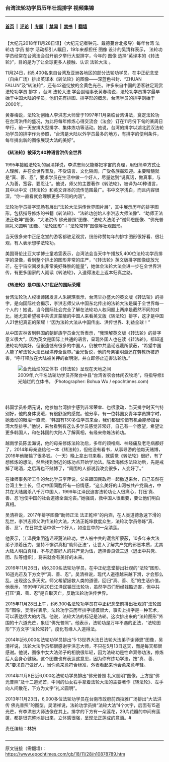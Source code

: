 ### 台湾法轮功学员历年壮观排字 视频集锦

---

#### [首页](../../../..?n10878789) &nbsp;|&nbsp; [评论](../../../../../epoch-comment?n10878789) &nbsp;|&nbsp; [专题](../../../../../epoch-special?n10878789) &nbsp;|&nbsp; [禁闻](../../../../../epoch-news?n10878789) &nbsp;|&nbsp; [禁书](../../../../../books?n10878789) &nbsp;|&nbsp; [翻墙](https://github.com/gfw-breaker/nogfw/blob/master/README.md?n10878789)


<div class="column" id="artbody" itemprop="articleBody">
 <!-- article content begin -->
 <p>
  【大纪元2018年11月28日讯】（大纪元记者钟元、戴德蔓台北报导）每年台湾
  <ok href="https://www.epochtimes.com/gb/tag/%E6%B3%95%E8%BD%AE%E5%8A%9F.html">
   法轮功
  </ok>
  学员
  <ok href="https://www.epochtimes.com/gb/tag/%E6%8E%92%E5%AD%97.html">
   排字
  </ok>
  活动都引人瞩目，19年来都担任
  <ok href="https://www.epochtimes.com/gb/tag/%E5%9B%BE%E5%83%8F.html">
   图像
  </ok>
  设计的吴清祥表示，
  <ok href="https://www.epochtimes.com/gb/tag/%E6%B3%95%E8%BD%AE%E5%8A%9F.html">
   法轮功
  </ok>
  学员经常在台湾法会召开前夕举行大型排字，今年的
  <ok href="https://www.epochtimes.com/gb/tag/%E5%9B%BE%E5%83%8F.html">
   图像
  </ok>
  选择“英译本的《转法轮》”，目的是为了让全球更多人接触、认识
  <ok href="https://www.epochtimes.com/gb/tag/%E6%B3%95%E8%BD%AE%E5%A4%A7%E6%B3%95.html">
   法轮大法
  </ok>
  。
 </p>
 <p>
  11月24日，约5,400名来自台湾及亚洲各地区的部分法轮功学员，在中正纪念堂（自由广场）排出英译本《转法轮》的图像——深蓝色书封、“ZHUAN FALUN”及“转法轮”，还有42道绽放的金黄色光芒。许多来自中国的游客驻足观赏法轮功学员
  <ok href="https://www.epochtimes.com/gb/tag/%E6%8E%92%E5%AD%97.html">
   排字
  </ok>
  。台湾
  <ok href="https://www.epochtimes.com/gb/tag/%E6%B3%95%E8%BD%AE%E5%A4%A7%E6%B3%95.html">
   法轮大法
  </ok>
  学会副理事长黄春梅说，法轮功学员排字最早始于中国大陆的学员，他们先有排图、排字形的概念，台湾学员的排字则始于2000年。
 </p>
 <p>
  黄春梅说，法轮功创始人李洪志大师曾于1997年11月亲临台湾讲法，奠定法轮功在台湾洪传的盛况，为此将每年修炼心得交流会（法会）订在11月份下旬的某周日举行，前一天安排大型排字、集体炼功等活动。她说，台湾的排字以湖北武汉法轮功学员的排字作为参照，“台湾是大陆以外学员最多的地方，有排字的便利条件，每年排出新的图像展现大法的美好”。
 </p>
 <p>
  <center>
  </center>
 </p>
 <h4>
  《转法轮》被译为40种语言洪传全世界
 </h4>
 <p>
  1995年接触法轮功的吴清祥说，李洪志师父能够把宇宙的真理，用很简单方式让人理解，并在全世界普及，不受语言、文化隔阂，广受各族裔欢迎。主要精髓就是“真、善、忍”，要求学员在生活中做一个好人，尽量达到“说真话，做真事，与人为善，宽容，要忍让”。他说，师父的主要著作《转法轮》，被译为40种语言，其中以中文《转法轮》和英文译本的流传范围最广。书中文字浅白，而且内容很深，“你一直看就会理解更多不同的内涵”。
 </p>
 <p>
  法轮功学员排字现场有展出“法轮大法洪传世界图片展”，其中展示历年的排字图形，包括指导修炼的书籍《转法轮》、“法轮功创始人李洪志大师法像”、“助师正法 法正乾坤”图像、“大法洪传 佛光普照”图像、“法轮大法弟子”谢师恩图像、“佛光普照礼义圆明”图像、“法轮图形”＋“法轮常转”图像等壮观图形。
 </p>
 <p>
  当天很多来中正纪念堂的游客都驻足观赏，纷纷称赞每年的排字图形很好看、很壮观，有人表示想学法轮功。
 </p>
 <p>
  美国哥伦比亚大学博士童若雯表示，台湾法会当天中午播放5,400位法轮功学员排字的录像，看到整个排出的图形非常的庄严，“《转法轮》英文版排字图像绽放光芒，在宇宙空间发出非常美好殊胜的能量”，她体会法轮大法会进一步在全世界洪传，有更多国家的人阅读《转法轮》，入道得法走上返本归真之路。
 </p>
 <p>
  <center>
  </center>
 </p>
 <h4>
  《转法轮》是中国人21世纪的国际荣耀
 </h4>
 <p>
  台湾法轮功人权律师团发言人朱婉琪表示，台湾举办盛大的英文版《转法轮》的排字，是向国际社会揭示，李洪志师父从中国东北传出的法轮大法是属于全世界每一个人的！她说，当今国际社会完全了解在法轮功人权问题上两岸是截然不同的对比，她尤其希望被中共谎言蒙蔽的中国人来看英文版《转法轮》排字，这才是中国人21世纪真正的荣耀！“因为法轮大法从中国传出、洪传世界、利益全球！”
 </p>
 <p>
  从中国吉林省到韩国的朝鲜族学员金光哲表示，“我理解英文版《转法轮》的排字意义很大”，因为英文是国际上共通的语言，呈现外国人也在读《转法轮》，都知道法轮功的美好，但很遗憾有很多的中国人，仍被中共造谣诬蔑所蒙蔽，“希望中国人能了解法轮大法已经洪传全世界。”金光哲说，他的母亲崔明澍还在劳教所被迫害，“呼吁释放在大陆被关押的崔明澍，并立即停止迫害法轮功。”
 </p>
 <figure aria-describedby="caption-attachment-6018960" class="wp-caption aligncenter" id="attachment_6018960" style="width: 600px">
  <ok href="https://i.epochtimes.com/assets/uploads/2011/07/110701060841100384.jpg" target="_blank">
   <img alt="金光灿烂的立体书《转法轮》呈现在天地之间" class="size-large wp-image-6018960" src="https://i.epochtimes.com/assets/uploads/2011/07/110701060841100384-600x400.jpg" title="金光灿烂的立体书《转法轮》呈现在天地之间"/>
  </ok>
  <br/><figcaption class="wp-caption-text" id="caption-attachment-6018960">
   2009年,六千名法轮功学员齐聚台中县“台湾省农会休闲农牧场”，将指导修炼的《转法轮》排成金光灿烂的立体书。 (Photographer: Bohua Wu / epochtimes.com)
  </figcaption><br/>
 </figure><br/>
 <p>
  韩国学员朴炳元说，他参加台湾排字感到非常荣幸、也很激动，当天排字时天气特别好，他的身体发暖，有很舒服的感觉。他分享，有一位韩国女青年学员排字时，她激动的眼泪一直流，“韩国有130多位学员来台，我们都很珍惜有机会能参加台湾大型排字。”他说，来台看到有这么多学员感觉非常好，自己有一个愿望，希望让更多韩国人，和在韩国的大陆人了解真相，有缘来修炼法轮功。
 </p>
 <p>
  越南学员陈孟海说，他的母亲修炼法轮功后，多年的颈椎病、神经痛及老毛病都好了，2014年母亲送给他一本《转法轮》，但他没有看书，从事导游的他每天赌博，2016年他赌输了很多钱。（一天）晚上拿出书来看，就感觉《转法轮》很好，有了想修炼的想法，然后找到附近的炼功点开始学功法。陈孟海修炼法轮功后，先是戒掉了喝酒，之后再也不赌博了，“周围的人都说我改变很多，人变好了。”
 </p>
 <p>
  在律师事务所工作的台北学员李萍说，父亲跟国民政府一起撤退来台，自己虽然在台湾土生土长，但对中国同胞怀有一份情感，“这么美好的山河被共产党霸占，中共在大陆屠杀八千万中国人，1999年江泽民迫害法轮功让人很痛心，打压‘真、善、忍’也使中国的社会道德全面沦丧。”她强调，救中国人很重要，要让他们明白真相。
 </p>
 <p>
  <center>
  </center>
 </p>
 <p>
  吴清祥说，2017年排字图像“助师正法 法正乾坤”的内涵，在人类道德急速下滑的乱世，李洪志师父洪传法轮大法，大法正乾坤救度众生，法轮功学员修炼“真、善、忍”，在日常生活中做一个好人，如浊世中的一朵清莲。
 </p>
 <p>
  他表示，江泽民集团造谣诬蔑法轮功，世人被中共的谎言所蒙蔽，10多年来大法弟子顶着压力，坚持不懈讲真相“助师正法”，让世人了解共产党的邪恶本质，尤其大陆人明白真相，不与迫害好人的共产党为伍，选择善良做三退（退出中共党、团、队等组织），将来就会有美好的未来。
 </p>
 <p>
  <center>
  </center>
 </p>
 <p>
  2016年11月26日，约6,300名法轮功学员，在中正纪念堂排出壮观的“法轮”图形、16道光芒及下方文字“真、善、忍”。吴清祥说，现代人道德越来越下滑，才会那么乱，出现这么多天灾。师父希望拯救人类的道德，回归“真、善、忍”的生活价值。他表示，1999年7月20日江泽民镇压法轮功，虽然学员们历经残酷迫害，但中共打压“真、善、忍”是自取灭亡，反助法轮功洪传世界。
 </p>
 <p>
  <center>
  </center>
 </p>
 <p>
  2015年11月28日上午，约6,300名法轮功学员在中正纪念堂前排出壮观的“法轮图形”图像，吴清祥表示，法轮功学员历年排字规模很大，事实上排字是一种艺术，可以表达很大的内涵。他说，法轮大法的标记是法轮。这次排出来的“法轮图形”外围的十六道光芒，象征“佛光普照”。他表示，法轮功是万年不遇的正法，“法轮图形”下方文字“法轮常转”，度化有缘人入道得法。
 </p>
 <p>
  <center>
  </center>
 </p>
 <p>
  2014年近6,000名法轮功学员排出“5‧13世界大法日法轮大法弟子谢师恩”图像，吴清祥说，法轮大法学员都很感谢李洪志大师，不只在5月13日这天，而是每天都很感谢。他说，图像中女大法弟子的相貌很年轻，因为法轮功是性命双修功法，修炼后人会身心健康。这个图像也有表达这意思，因为你有炼功学法，按“真、善、忍”要求自己做好人，当你愈来愈符合标准，外表看起来也会愈来愈年轻。
 </p>
 <p>
  <center>
  </center>
 </p>
 <p>
  2014年11月8日近6,000名法轮功学员排出“佛光普照 礼义圆明”图像，上方是“佛光普照”及十二道光芒，中间的仙女右手拿着法轮大法的主要著作《转法轮》、左手向人间散花，下方为文字“礼义圆明”。
 </p>
 <p>
  <center>
  </center>
 </p>
 <p>
  2013年11月23日，6,000多位法轮功学员在台南市政府前西拉雅广场排出“大法洪传 佛光普照”的图型。吴清祥说，法轮功学员排“法轮大法”4个大字，后面有15道光芒，有李洪志大师法像在其上。排字的下方有一朵莲花，29片花瓣的中间有莲蓬，都是很完整地排出来，立体感很强，呈现法正莲成的意涵。#
 </p>
 <p>
  责任编辑：林妍
 </p>
 <!-- article content end -->
</div>


---

原文链接（需翻墙）：https://www.epochtimes.com/gb/18/11/28/n10878789.htm